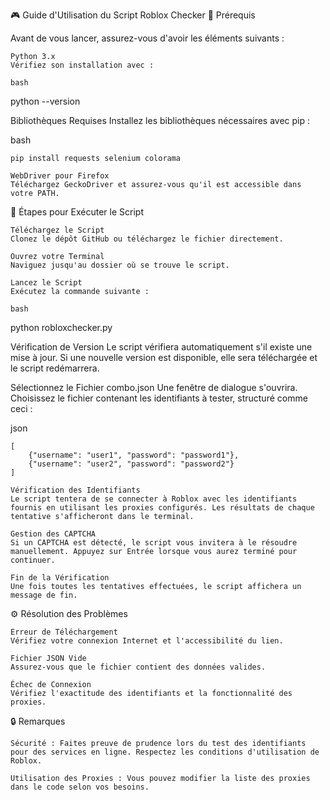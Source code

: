 🎮 Guide d'Utilisation du Script Roblox Checker
🚀 Prérequis

Avant de vous lancer, assurez-vous d'avoir les éléments suivants :

    Python 3.x
    Vérifiez son installation avec :

    bash

python --version

Bibliothèques Requises
Installez les bibliothèques nécessaires avec pip :

bash

    pip install requests selenium colorama

    WebDriver pour Firefox
    Téléchargez GeckoDriver et assurez-vous qu'il est accessible dans votre PATH.

🏁 Étapes pour Exécuter le Script

    Téléchargez le Script
    Clonez le dépôt GitHub ou téléchargez le fichier directement.

    Ouvrez votre Terminal
    Naviguez jusqu'au dossier où se trouve le script.

    Lancez le Script
    Exécutez la commande suivante :

    bash

python robloxchecker.py

Vérification de Version
Le script vérifiera automatiquement s'il existe une mise à jour. Si une nouvelle version est disponible, elle sera téléchargée et le script redémarrera.

Sélectionnez le Fichier combo.json
Une fenêtre de dialogue s'ouvrira. Choisissez le fichier contenant les identifiants à tester, structuré comme ceci :

json

    [
        {"username": "user1", "password": "password1"},
        {"username": "user2", "password": "password2"}
    ]

    Vérification des Identifiants
    Le script tentera de se connecter à Roblox avec les identifiants fournis en utilisant les proxies configurés. Les résultats de chaque tentative s'afficheront dans le terminal.

    Gestion des CAPTCHA
    Si un CAPTCHA est détecté, le script vous invitera à le résoudre manuellement. Appuyez sur Entrée lorsque vous aurez terminé pour continuer.

    Fin de la Vérification
    Une fois toutes les tentatives effectuées, le script affichera un message de fin.

⚙️ Résolution des Problèmes

    Erreur de Téléchargement
    Vérifiez votre connexion Internet et l'accessibilité du lien.

    Fichier JSON Vide
    Assurez-vous que le fichier contient des données valides.

    Échec de Connexion
    Vérifiez l'exactitude des identifiants et la fonctionnalité des proxies.

🔒 Remarques

    Sécurité : Faites preuve de prudence lors du test des identifiants pour des services en ligne. Respectez les conditions d'utilisation de Roblox.

    Utilisation des Proxies : Vous pouvez modifier la liste des proxies dans le code selon vos besoins.
